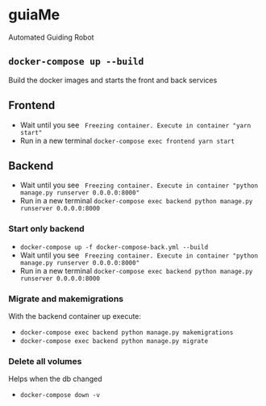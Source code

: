 # guiaMe
Automated Guiding Robot

## `docker-compose up --build`
Build the docker images and starts the front and back services

## Frontend
* Wait until you see ` Freezing container. Execute in container "yarn start"`
* Run in a new terminal `docker-compose exec frontend yarn start`

## Backend
* Wait until you see ` Freezing container. Execute in container "python manage.py runserver 0.0.0.0:8000"`
* Run in a new terminal `docker-compose exec backend python manage.py runserver 0.0.0.0:8000`

### Start only backend
* `docker-compose up -f docker-compose-back.yml --build`
* Wait until you see ` Freezing container. Execute in container "python manage.py runserver 0.0.0.0:8000"`
* Run in a new terminal `docker-compose exec backend python manage.py runserver 0.0.0.0:8000`

### Migrate and makemigrations
With the backend container up execute:
* `docker-compose exec backend python manage.py makemigrations`
* `docker-compose exec backend python manage.py migrate`

### Delete all volumes
Helps when the db changed
* `docker-compose down -v`
